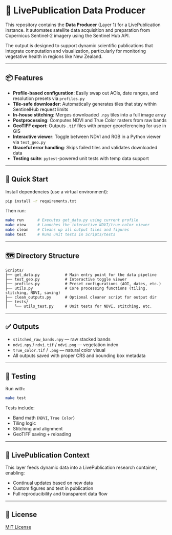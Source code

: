 # 🌱 LivePublication Data Producer

This repository contains the **Data Producer** (Layer 1) for a LivePublication instance. It automates satellite data acquisition and preparation from Copernicus Sentinel-2 imagery using the Sentinel Hub API.

The output is designed to support dynamic scientific publications that integrate computation and visualization, particularly for monitoring vegetative health in regions like New Zealand.

---

## 📦 Features

- **Profile-based configuration**: Easily swap out AOIs, date ranges, and resolution presets via `profiles.py`
- **Tile-safe downloader**: Automatically generates tiles that stay within SentinelHub request limits
- **In-house stitching**: Merges downloaded `.npy` tiles into a full image array
- **Postprocessing**: Computes NDVI and True Color rasters from raw bands
- **GeoTIFF export**: Outputs `.tif` files with proper georeferencing for use in GIS
- **Interactive viewer**: Toggle between NDVI and RGB in a Python viewer via `test_geo.py`
- **Graceful error handling**: Skips failed tiles and validates downloaded data
- **Testing suite**: `pytest`-powered unit tests with temp data support

---

## 🚀 Quick Start

Install dependencies (use a virtual environment):

```bash
pip install -r requirements.txt
```

Then run:

```bash
make run      # Executes get_data.py using current profile
make view     # Launches the interactive NDVI/true-color viewer
make clean    # Cleans up all output tiles and figures
make test     # Runs unit tests in Scripts/tests
```

---

## 🗺 Directory Structure

```
Scripts/
├── get_data.py           # Main entry point for the data pipeline
├── test_geo.py           # Interactive toggle viewer
├── profiles.py           # Preset configurations (AOI, dates, etc.)
├── utils.py              # Core processing functions (tiling, stitching, NDVI, saving)
├── clean_outputs.py      # Optional cleaner script for output dir
├── tests/
│   └── utils_test.py     # Unit tests for NDVI, stitching, etc.
```

---

## ✅ Outputs

- `stitched_raw_bands.npy` — raw stacked bands
- `ndvi.npy` / `ndvi.tif` / `ndvi.png` — vegetation index
- `true_color.tif` / `.png` — natural color visual
- All outputs saved with proper CRS and bounding box metadata

---

## 🧪 Testing

Run with:

```bash
make test
```

Tests include:
- Band math (`NDVI`, `True Color`)
- Tiling logic
- Stitching and alignment
- GeoTIFF saving + reloading

---

## 🧠 LivePublication Context

This layer feeds dynamic data into a LivePublication research container, enabling:
- Continual updates based on new data
- Custom figures and text in publication
- Full reproducibility and transparent data flow

---

## 📖 License

[MIT License](LICENSE)

